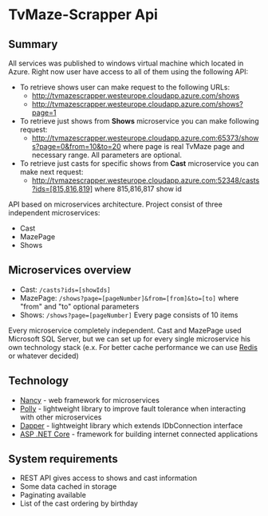 # TvMaze-Scrapper Api

## Summary
All services was published to windows virtual machine which located in Azure.
Right now user have access to all of them using the following API:
* To retrieve shows user can make request to the following URLs:
  * http://tvmazescrapper.westeurope.cloudapp.azure.com/shows
  * http://tvmazescrapper.westeurope.cloudapp.azure.com/shows?page=1
* To retrieve just shows from **Shows** microservice you can make following request:
  * http://tvmazescrapper.westeurope.cloudapp.azure.com:65373/shows?page=0&from=10&to=20 where page is real TvMaze page and necessary range. All parameters are optional. 
* To retrieve just casts for specific shows from **Cast** microservice you can make next request:
  * http://tvmazescrapper.westeurope.cloudapp.azure.com:52348/casts?ids=[815,816,819] where 815,816,817 show id

API based on microservices architecture.
Project consist of three independent microservices:
- Cast
- MazePage
- Shows

## Microservices overview
* Cast: `/casts?ids=[showIds]`
* MazePage: `/shows?page=[pageNumber]&from=[from]&to=[to]` where "from" and "to" optional parameters
* Shows: `/shows?page=[pageNumber]` Every page consists of 10 items

Every microservice completely independent. Cast and MazePage used Microsoft SQL Server, but we can set up for every single microservice his own technology stack (e.x. For better cache performance we can use [Redis](https://github.com/antirez/redis) or whatever decided)

## Technology
* [Nancy](https://github.com/NancyFx/Nancy) - web framework for microservices
* [Polly](https://github.com/App-vNext/Polly) - lightweight library to improve fault tolerance when interacting with other microservices
* [Dapper](https://github.com/StackExchange/Dapper) - lightweight library which extends IDbConnection interface
* [ASP .NET Core](https://github.com/aspnet/Home) - framework for building internet connected applications

## System requirements
* REST API gives access to shows and cast information
* Some data cached in storage
* Paginating available
* List of the cast ordering by birthday
